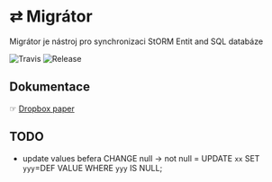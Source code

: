 # ⇄ Migrátor
Migrátor je nástroj pro synchronizaci StORM Entit and SQL databáze

![Travis](https://travis-ci.org/liquiddesign/migrator.svg?branch=master)
![Release](https://img.shields.io/github/v/release/liquiddesign/migrator.svg?1)

## Dokumentace
☞ [Dropbox paper](https://paper.dropbox.com/doc/Migrator--A61fiZxTLsIh5pJTlZ5vgzEXAg-I9c1x2XfhJrbHQnKjwP2x)

## TODO
- update values befera CHANGE null -> not null = 
UPDATE `xx` SET `yyy`=DEF VALUE  WHERE `yyy` IS NULL;